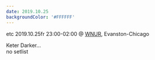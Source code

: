 ```yaml
---
date: 2019.10.25
backgroundColor: '#FFFFFF'
---
```


etc 2019.10.25fr 23:00-02:00 @ [WNUR](http://www.wnur.org/), Evanston-Chicago  

Keter Darker...  
no setlist